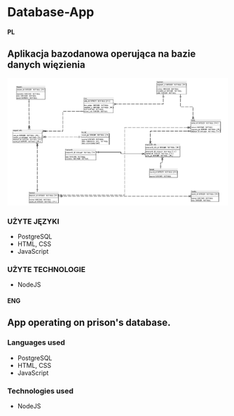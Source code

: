 # Database-App
#### PL
## Aplikacja bazodanowa operująca na bazie danych więzienia
![Diagram erd](Diagram/diagram.png)

### UŻYTE JĘZYKI
* PostgreSQL
* HTML, CSS
* JavaScript

### UŻYTE TECHNOLOGIE
* NodeJS

#### ENG
## App operating on prison's database.

### Languages used
* PostgreSQL
* HTML, CSS
* JavaScript

### Technologies used
* NodeJS
